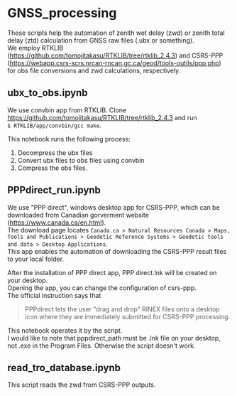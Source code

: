 # GNSS_processing
These scripts help the automation of zenith wet delay (zwd) or zenith total delay (ztd) calculation from GNSS raw files (.ubx or something).\
We employ RTKLIB (https://github.com/tomojitakasu/RTKLIB/tree/rtklib_2.4.3) and CSRS-PPP (https://webapp.csrs-scrs.nrcan-rncan.gc.ca/geod/tools-outils/ppp.php) for obs file conversions and zwd calculations, respectively.

## ubx_to_obs.ipynb
We use convbin app from RTKLIB.
Clone https://github.com/tomojitakasu/RTKLIB/tree/rtklib_2.4.3 and run \
`$ RTKLIB/app/convbin/gcc make`.

This notebook runs the following process:
1. Decompress the ubx files
2. Convert ubx files to obs files using convbin
3. Compress the obs files.

## PPPdirect_run.ipynb
We use "PPP direct", windows desktop app for CSRS-PPP, which can be downloaded from Canadian gorverment website (https://www.canada.ca/en.html).\
The download page locates 
`Canada.ca > Natural Resources Canada > Maps, Tools and Publications > Geodetic Reference Systems > Geodetic tools and data > Desktop Applications`.\
This app enables the automation of downloading the CSRS-PPP result files to your local folder.

After the installation of PPP direct app, PPP direct.lnk will be created on your desktop. \
Opening the app, you can change the configuration of csrs-ppp.\
The official instruction says that 
> PPPdirect lets the user "drag and drop" RINEX files onto a desktop icon where they are immediately submitted for CSRS-PPP processing.

This notebook operates it by the script.\
I would like to note that pppdirect_path must be .lnk file on your desktop, not .exe in the Program Files. Otherwise the script doesn't work.

## read_tro_database.ipynb
This script reads the zwd from CSRS-PPP outputs.
